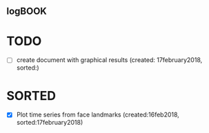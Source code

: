 logBOOK
---

# TODO

* [ ] create document with graphical results (created: 17february2018, sorted:)



# SORTED 

* [x] Plot time series from face landmarks (created:16feb2018, sorted:17february2018)
